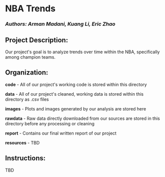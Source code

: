 NBA Trends
==========

### *Authors: Arman Madani, Kuang Li, Eric Zhao*  

Project Description:
--------------------
Our project's goal is to analyze trends over time within the NBA, specifically among champion teams.


Organization:
-------------
**code** - All of our project's working code is stored within this directory

**data** - All of our project's cleaned, working data is stored within this directory as .csv files

**images** - Plots and images generated by our analysis are stored here

**rawdata** - Raw data directly downloaded from our sources are stored in this directory before any processing or cleaning

**report** - Contains our final written report of our project

**resources** - TBD

Instructions:
-------------
TBD